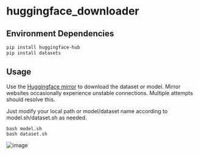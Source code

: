 # huggingface_downloader

## Environment Dependencies

```bash
pip install huggingface-hub
pip install datasets
```

## Usage

Use the [Huggingface mirror](https://hf-mirror.com/) to download the dataset or model. Mirror websites occasionally experience unstable connections. Multiple attempts should resolve this.

Just modify your local path or model/dataset name according to model.sh/dataset.sh as needed.
```shell
bash model.sh
bash dataset.sh
```
![image](https://github.com/Ultramarine-spec/huggingface_downloader/assets/58057297/5c56e252-c4c8-44bb-87eb-39d9cf5bea4b)
